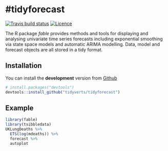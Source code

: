 
<!-- README.md is generated from README.Rmd. Please edit that file -->
\#tidyforecast
==============

[![Travis build status](https://travis-ci.org/tidyverts/tidyforecast.svg?branch=master)](https://travis-ci.org/tidyverts/tidyforecast) [![Licence](https://img.shields.io/badge/licence-GPL--3-blue.svg)](https://www.gnu.org/licenses/gpl-3.0.en.html)

The R package *fable* provides methods and tools for displaying and analysing univariate time series forecasts including exponential smoothing via state space models and automatic ARIMA modelling. Data, model and forecast objects are all stored in a tidy format.

Installation
------------

You can install the **development** version from [Github](https://github.com/tidyverts/tidyforecast)

``` r
# install.packages("devtools")
devtools::install_github("tidyverts/tidyforecast")
```

Example
-------

``` r
library(fable)
library(tsibbledata)
UKLungDeaths %>%
  ETS(log(mdeaths)) %>%
  forecast %>%
  autoplot
```
